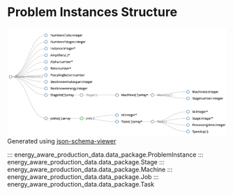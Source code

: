 # Problem Instances Structure

![JSON Schema of a Problem Instance](figures/schema.png)
Generated using [json-schema-viewer](https://navneethg.github.io/jsonschemaviewer/)

::: energy_aware_production_data.data_package.ProblemInstance
::: energy_aware_production_data.data_package.Stage
::: energy_aware_production_data.data_package.Machine
::: energy_aware_production_data.data_package.Job
::: energy_aware_production_data.data_package.Task

